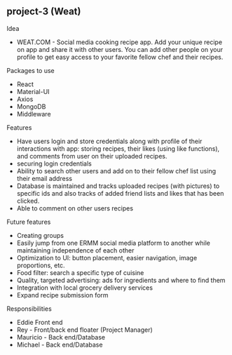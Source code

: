 ## project-3 (Weat)

Idea
- WEAT.COM - Social media cooking recipe app. Add your unique recipe on app and share it with other users. You can add other people on your profile to get easy access to your favorite fellow chef and their recipes.

Packages to use
- React
- Material-UI
- Axios
- MongoDB
- Middleware



Features
- Have users login and store credentials along with profile of their interactions with app: storing recipes, their likes (using like functions), and comments from user on their uploaded recipes.
- securing login credentials
- Ability to search other users and add on to their fellow chef list using their email address
- Database is maintained and tracks uploaded recipes (with pictures) to specific ids and also tracks of added friend lists and likes that has been clicked.
- Able to comment on other users recipes


Future features
- Creating groups
- Easily jump from one ERMM social media platform to another while maintaining independence of each other
- Optimization to UI: button placement, easier navigation, image proportions, etc.
- Food filter: search a specific type of cuisine
- Quality, targeted advertising: ads for ingredients and where to find them
- Integration with local grocery delivery services
- Expand recipe submission form


Responsibilities
- Eddie Front end
- Rey - Front/back end floater (Project Manager)
- Mauricio - Back end/Database
- Michael - Back end/Database
